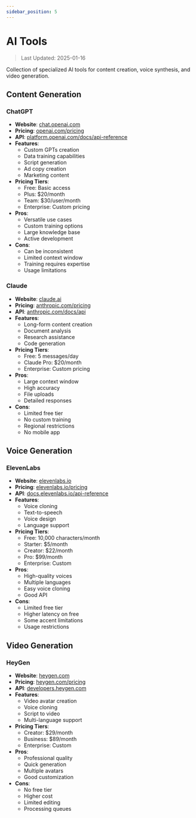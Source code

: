 ```yaml
---
sidebar_position: 5
---
```


# AI Tools

> Last Updated: 2025-01-16

Collection of specialized AI tools for content creation, voice synthesis, and video generation.

## Content Generation

### ChatGPT
- **Website**: [chat.openai.com](https://chat.openai.com)
- **Pricing**: [openai.com/pricing](https://openai.com/pricing)
- **API**: [platform.openai.com/docs/api-reference](https://platform.openai.com/docs/api-reference)
- **Features**:
  - Custom GPTs creation
  - Data training capabilities
  - Script generation
  - Ad copy creation
  - Marketing content
- **Pricing Tiers**:
  - Free: Basic access
  - Plus: $20/month
  - Team: $30/user/month
  - Enterprise: Custom pricing
- **Pros**:
  - Versatile use cases
  - Custom training options
  - Large knowledge base
  - Active development
- **Cons**:
  - Can be inconsistent
  - Limited context window
  - Training requires expertise
  - Usage limitations

### Claude
- **Website**: [claude.ai](https://claude.ai)
- **Pricing**: [anthropic.com/pricing](https://anthropic.com/pricing)
- **API**: [anthropic.com/docs/api](https://anthropic.com/docs/api)
- **Features**:
  - Long-form content creation
  - Document analysis
  - Research assistance
  - Code generation
- **Pricing Tiers**:
  - Free: 5 messages/day
  - Claude Pro: $20/month
  - Enterprise: Custom pricing
- **Pros**:
  - Large context window
  - High accuracy
  - File uploads
  - Detailed responses
- **Cons**:
  - Limited free tier
  - No custom training
  - Regional restrictions
  - No mobile app

## Voice Generation

### ElevenLabs
- **Website**: [elevenlabs.io](https://elevenlabs.io)
- **Pricing**: [elevenlabs.io/pricing](https://elevenlabs.io/pricing)
- **API**: [docs.elevenlabs.io/api-reference](https://docs.elevenlabs.io/api-reference)
- **Features**:
  - Voice cloning
  - Text-to-speech
  - Voice design
  - Language support
- **Pricing Tiers**:
  - Free: 10,000 characters/month
  - Starter: $5/month
  - Creator: $22/month
  - Pro: $99/month
  - Enterprise: Custom
- **Pros**:
  - High-quality voices
  - Multiple languages
  - Easy voice cloning
  - Good API
- **Cons**:
  - Limited free tier
  - Higher latency on free
  - Some accent limitations
  - Usage restrictions

## Video Generation

### HeyGen
- **Website**: [heygen.com](https://heygen.com)
- **Pricing**: [heygen.com/pricing](https://heygen.com/pricing)
- **API**: [developers.heygen.com](https://developers.heygen.com)
- **Features**:
  - Video avatar creation
  - Voice cloning
  - Script to video
  - Multi-language support
- **Pricing Tiers**:
  - Creator: $29/month
  - Business: $89/month
  - Enterprise: Custom
- **Pros**:
  - Professional quality
  - Quick generation
  - Multiple avatars
  - Good customization
- **Cons**:
  - No free tier
  - Higher cost
  - Limited editing
  - Processing queues 